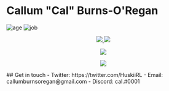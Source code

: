 # Callum "Cal" Burns-O'Regan
![age](https://img.shields.io/badge/Age-19yo-informational)
![job](https://img.shields.io/badge/Working%20as-University%20Student-informational)

<p align="center">
  <a href="https://github-readme-stats.vercel.app">
    <img src="https://github-readme-stats.vercel.app/api?username=CalRL&show_icons=true&theme=react" />
    <img src="https://github-readme-stats.vercel.app/api/top-langs/?username=CalRL&layout=compact&theme=react"/>
  </a>

</p>
<p align="center">
  <a href="https://github-readme-stats.vercel.app/">
    <img src="https://github-readme-stats.vercel.app/api/wakatime?username=calrl?layout=compact"/>
  </a>
</p>
<p align="center">
  <a href="https://skillicons.dev">
    <img src="https://skillicons.dev/icons?i=js,ts,html,css,react,nextjs,threejs,cs,php,py,ae)" />
  </a>
</p>
## Get in touch
- Twitter: https://twitter.com/HuskiiRL
- Email: callumburnsoregan@gmail.com
- Discord: cal.#0001
